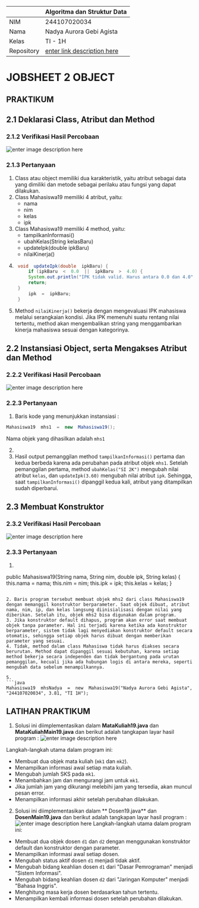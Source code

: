 
|  | Algoritma dan Struktur Data |
|--|--|
|NIM  | 244107020034  |
|Nama | Nadya Aurora Gebi Agista |
|Kelas | TI - 1H |
|Repository| [enter link description here](https://github.com/Nadyaaurora/coolyeah)

# JOBSHEET 2 OBJECT

## PRAKTIKUM
## 2.1 Deklarasi Class, Atribut dan Method
### 2.1.2 Verifikasi Hasil Percobaan
![enter image description here](https://i.ibb.co.com/tPDZ5Vv9/Screenshot-2025-02-26-161938.png)

### 2.1.3 Pertanyaan
1. Class atau object memiliki dua karakteristik, yaitu atribut sebagai data yang dimiliki dan metode sebagai perilaku atau fungsi yang dapat dilakukan.
2. Class Mahasiswa19 memiliki 4 atribut, yaitu:
	- nama
	- nim
	- kelas
	- ipk
3. Class Mahasiswa19 memiliki 4 method, yaitu:
	- tampilkanInformasi()
	- ubahKelas(String kelasBaru)
	- updateIpk(double ipkBaru)
	- nilaiKinerja()
4. ```java
	void  updateIpk(double  ipkBaru) {
		if (ipkBaru  <  0.0  ||  ipkBaru  >  4.0) {
		System.out.println("IPK tidak valid. Harus antara 0.0 dan 4.0");
		return;
	}
		ipk  =  ipkBaru;
	}
	```
5. Method `nilaiKinerja()` bekerja dengan mengevaluasi IPK mahasiswa melalui serangkaian kondisi. Jika IPK memenuhi suatu rentang nilai tertentu, method akan mengembalikan string yang menggambarkan kinerja mahasiswa sesuai dengan kategorinya.

## 2.2 Instansiasi Object, serta Mengakses Atribut dan Method
### 2.2.2 Verifikasi Hasil Percobaan
![enter image description here](https://i.ibb.co.com/jvThr9xw/Screenshot-2025-02-26-172436.png)
### 2.2.3 Pertanyaan
1. Baris kode yang menunjukkan instansiasi :
```java
Mahasiswa19  mhs1  =  new  Mahasiswa19();
```
Nama objek yang dihasilkan adalah `mhs1`

2.  
3. Hasil output pemanggilan method `tampilkanInformasi()` pertama dan kedua berbeda karena ada perubahan pada atribut objek `mhs1`.
Setelah pemanggilan pertama, method `ubahKelas("SI 2K")` mengubah nilai atribut `kelas`, dan `updateIpk(3.60)` mengubah nilai atribut `ipk`. Sehingga, saat `tampilkanInformasi()` dipanggil kedua kali, atribut yang ditampilkan sudah diperbarui.

## 2.3 Membuat Konstruktor
### 2.3.2 Verifikasi Hasil Percobaan
![enter image description here](https://i.ibb.co.com/9k1PNZ9h/Screenshot-2025-02-26-190927.png)

### 2.3.3 Pertanyaan
1. ```java
public  Mahasiswa19(String  nama, String  nim, double  ipk, String  kelas) {
this.nama  =  nama;
this.nim  =  nim;
this.ipk  =  ipk;
this.kelas  =  kelas;
}
```

2. Baris program tersebut membuat objek mhs2 dari class Mahasiswa19 dengan memanggil konstruktor berparameter. Saat objek dibuat, atribut nama, nim, ip, dan kelas langsung diinisialisasi dengan nilai yang diberikan. Setelah itu, objek mhs2 bisa digunakan dalam program.
3. Jika konstruktor default dihapus, program akan error saat membuat objek tanpa parameter. Hal ini terjadi karena ketika ada konstruktor berparameter, sistem tidak lagi menyediakan konstruktor default secara otomatis, sehingga setiap objek harus dibuat dengan memberikan parameter yang sesuai.
4. Tidak, method dalam class Mahasiswa tidak harus diakses secara berurutan. Method dapat dipanggil sesuai kebutuhan, karena setiap method bekerja secara independen dan tidak bergantung pada urutan pemanggilan, kecuali jika ada hubungan logis di antara mereka, seperti mengubah data sebelum menampilkannya.

5.  
```java
Mahasiswa19  mhsNadya  =  new  Mahasiswa19("Nadya Aurora Gebi Agista", "244107020034", 3.81, "TI 1H");
```

## LATIHAN PRAKTIKUM
1. Solusi ini diimplementasikan dalam **MataKuliah19.java** dan **MataKuliahMain19.java** dan berikut adalah tangkapan layar hasil program :
![enter image description here](https://i.postimg.cc/Hx7WJdx6/Screenshot-2025-02-27-225026.png)

Langkah-langkah utama dalam program ini:
-  Membuat dua objek mata kuliah (`mk1` dan `mk2`).
-  Menampilkan informasi awal setiap mata kuliah.
-  Mengubah jumlah SKS pada `mk1`.
-  Menambahkan jam dan mengurangi jam untuk `mk1`.
-  Jika jumlah jam yang dikurangi melebihi jam yang tersedia, akan muncul pesan error.
-  Menampilkan informasi akhir setelah perubahan dilakukan.

2. Solusi ini diimplementasikan dalam **	Dosen19.java** dan **DosenMain19.java** dan berikut adalah tangkapan layar hasil program :
![enter image description here](https://i.postimg.cc/KcfvsZVg/Screenshot-2025-02-27-231850.png)
Langkah-langkah utama dalam program ini:
- Membuat dua objek dosen `d1` dan `d2` dengan menggunakan konstruktor default dan konstruktor dengan parameter.  
-   Menampilkan informasi awal setiap dosen.    
-   Mengubah status aktif dosen `d1` menjadi tidak aktif.
-   Mengubah bidang keahlian dosen `d1` dari "Dasar Pemrograman" menjadi "Sistem Informasi".
- Mengubah bidang keahlian dosen `d2` dari "Jaringan Komputer" menjadi "Bahasa Inggris".
-   Menghitung masa kerja dosen berdasarkan tahun tertentu. 
-   Menampilkan kembali informasi dosen setelah perubahan dilakukan.

